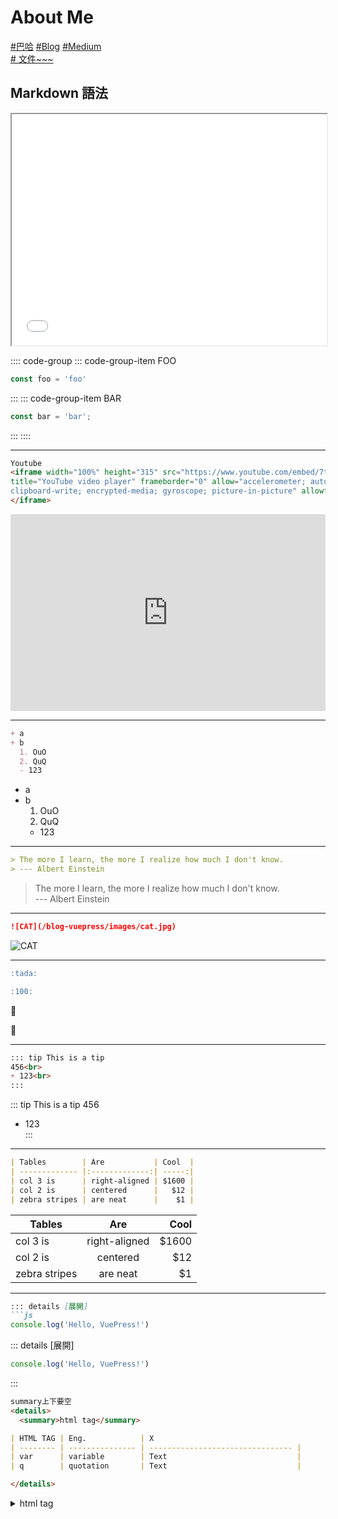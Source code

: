 # About Me

[ #巴哈](https://home.gamer.com.tw/creation.php?owner=dpes5407)
[ #Blog](https://dpes8693.github.io/blog-vuepress/)
[ #Medium](https://dpes5407.medium.com/)<br>
[# 文件~~~](https://v2.vuepress.vuejs.org/reference/default-theme/config.html#basic-config)
## Markdown 語法
<!--  -->
<iframe height=370 width=100% src="/blog-vuepress/demo/EmbedTest.html"></iframe>

:::: code-group
::: code-group-item FOO
```js
const foo = 'foo'
```
:::
::: code-group-item BAR
```js
const bar = 'bar';

```
:::
::::

---
<!--  -->
```html
Youtube
<iframe width="100%" height="315" src="https://www.youtube.com/embed/7tdsTRV2b58" 
title="YouTube video player" frameborder="0" allow="accelerometer; autoplay; 
clipboard-write; encrypted-media; gyroscope; picture-in-picture" allowfullscreen>
</iframe>
```
<iframe width="100%" height="315" src="https://www.youtube.com/embed/7tdsTRV2b58" title="YouTube video player" frameborder="0" allow="accelerometer; autoplay; clipboard-write; encrypted-media; gyroscope; picture-in-picture" allowfullscreen></iframe>

<!-- +- -->
---
```md
+ a
+ b
  1. OuO
  2. QuQ
  - 123

```
+ a
+ b
  1. OuO
  2. QuQ
  - 123
<!-- > -->
---
```md
> The more I learn, the more I realize how much I don't know.  
> --- Albert Einstein
```
> The more I learn, the more I realize how much I don't know.  
> --- Albert Einstein
<!-- pic -->
---
```md
![CAT](/blog-vuepress/images/cat.jpg)
```
![CAT](https://i.imgur.com/eRVS5qg.jpg)
<!-- emoji -->
---
```md
:tada: 

:100:
```
:tada: 

:100:
<!-- tip -->
---
```md
::: tip This is a tip 
456<br>
+ 123<br>
:::
```
::: tip This is a tip 
456<br>
+ 123<br>
:::
<!-- table -->
---

```md
| Tables        | Are           | Cool  |
| ------------- |:-------------:| -----:|
| col 3 is      | right-aligned | $1600 |
| col 2 is      | centered      |   $12 |
| zebra stripes | are neat      |    $1 |
```

| Tables        | Are           | Cool  |
| ------------- |:-------------:| -----:|
| col 3 is      | right-aligned | $1600 |
| col 2 is      | centered      |   $12 |
| zebra stripes | are neat      |    $1 |

<!-- 展開 -->
---
```md
::: details [展開]
```js
console.log('Hello, VuePress!')
```

::: details [展開]
```js
console.log('Hello, VuePress!')
```
:::
<!-- 收合2 -->
```md
summary上下要空
<details>
  <summary>html tag</summary>

| HTML TAG | Eng.            | X
| -------- | --------------- | -------------------------------- |
| var      | variable        | Text                             |
| q        | quotation       | Text                             |

</details>
```

<details>
  <summary>html tag</summary>

| HTML TAG | Eng.            | X
| -------- | --------------- | -------------------------------- |
| var      | variable        | Text                             |
| q        | quotation       | Text                             |

</details>
